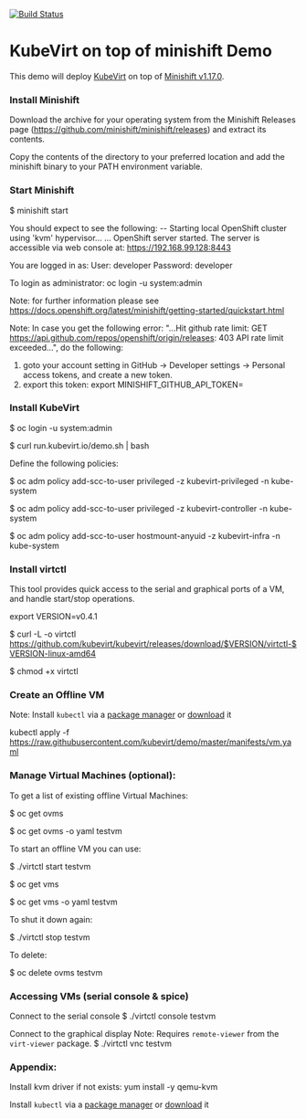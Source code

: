 [![Build Status](https://travis-ci.org/kubevirt/demo.svg?branch=master)](https://travis-ci.org/kubevirt/demo)

# KubeVirt on top of minishift Demo

This demo will deploy [KubeVirt](https://www.kubevirt.io) on top of [Minishift v1.17.0](https://www.openshift.org/minishift/).

### Install Minishift

Download the archive for your operating system from the Minishift Releases page (https://github.com/minishift/minishift/releases) and extract its contents.

Copy the contents of the directory to your preferred location and add the minishift binary to your PATH environment variable.


### Start Minishift
$ minishift start

You should expect to see the following:
-- Starting local OpenShift cluster using 'kvm' hypervisor...
...
   OpenShift server started.
   The server is accessible via web console at:
       https://192.168.99.128:8443

   You are logged in as:
       User:     developer
       Password: developer

   To login as administrator:
       oc login -u system:admin

Note: for further information please see https://docs.openshift.org/latest/minishift/getting-started/quickstart.html

Note: In case you get the following error: "...Hit github rate limit: GET https://api.github.com/repos/openshift/origin/releases: 403 API rate limit exceeded...", do the following:
1) goto your account setting in GitHub -> Developer settings -> Personal access tokens, and create a new token.
2) export this token: export MINISHIFT_GITHUB_API_TOKEN=<the token id you generated>

### Install KubeVirt

$ oc login -u system:admin

$ curl run.kubevirt.io/demo.sh | bash

Define the following policies:

$ oc adm policy add-scc-to-user privileged -z kubevirt-privileged -n kube-system

$ oc adm policy add-scc-to-user privileged -z kubevirt-controller -n kube-system

$ oc adm policy add-scc-to-user hostmount-anyuid -z kubevirt-infra -n kube-system


### Install virtctl
This tool provides quick access to the serial and graphical ports of a VM, and handle start/stop operations.

export VERSION=v0.4.1

$ curl -L -o virtctl \
    https://github.com/kubevirt/kubevirt/releases/download/$VERSION/virtctl-$VERSION-linux-amd64

$ chmod +x virtctl


### Create an Offline  VM
Note: Install `kubectl` via a [package manager](https://kubernetes.io/docs/tasks/tools/install-kubectl/#install-kubectl-binary-via-native-package-management) or [download](https://kubernetes.io/docs/tasks/tools/install-kubectl/#install-kubectl-binary-via-curl) it

kubectl apply -f https://raw.githubusercontent.com/kubevirt/demo/master/manifests/vm.yaml


### Manage Virtual Machines (optional):

To get a list of existing offline Virtual Machines:

$ oc get ovms

$ oc get ovms -o yaml testvm


To start an offline VM you can use:

$ ./virtctl start testvm

$ oc get vms

$ oc get vms -o yaml testvm

To shut it down again:

$ ./virtctl stop testvm

To delete:

$ oc delete ovms testvm


### Accessing VMs (serial console & spice)

Connect to the serial console
$ ./virtctl console testvm

Connect to the graphical display
Note: Requires `remote-viewer` from the `virt-viewer` package.
$ ./virtctl vnc testvm


### Appendix:

Install kvm driver if not exists:
 yum install -y qemu-kvm
 
Install `kubectl` via a [package manager](https://kubernetes.io/docs/tasks/tools/install-kubectl/#install-kubectl-binary-via-native-package-management) or [download](https://kubernetes.io/docs/tasks/tools/install-kubectl/#install-kubectl-binary-via-curl) it

